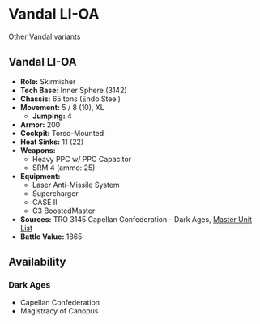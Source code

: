 # Vandal LI-OA

[Other Vandal variants](../vandal.md)

## Vandal LI-OA
- **Role:** Skirmisher
- **Tech Base:** Inner Sphere (3142)
- **Chassis:** 65 tons (Endo Steel)
- **Movement:** 5 / 8 (10), XL
  - **Jumping:** 4
- **Armor:** 200
- **Cockpit:** Torso-Mounted
- **Heat Sinks:** 11 (22)
- **Weapons:**
  - Heavy PPC w/ PPC Capacitor
  - SRM 4 (ammo: 25)
- **Equipment:**
  - Laser Anti-Missile System
  - Supercharger
  - CASE II
  - C3 BoostedMaster
- **Sources:** TRO 3145 Capellan Confederation - Dark Ages, [Master Unit List](http://masterunitlist.info/Unit/Details/6462/vandal-li-oa)
- **Battle Value:** 1865

## Availability

### Dark Ages
- Capellan Confederation
- Magistracy of Canopus

